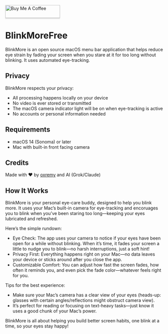 <a href="https://www.buymeacoffee.com/oxremy" target="_blank"><img src="https://www.buymeacoffee.com/assets/img/custom_images/orange_img.png" alt="Buy Me A Coffee" style="height: 41px !important;width: 174px !important;box-shadow: 0px 3px 2px 0px rgba(190, 190, 190, 0.5) !important;-webkit-box-shadow: 0px 3px 2px 0px rgba(190, 190, 190, 0.5) !important;" ></a>


# BlinkMoreFree

BlinkMore is an open source macOS menu bar application that helps reduce eye strain by fading your screen when you stare at it for too long without blinking. It uses automated eye-tracking.

## Privacy

BlinkMore respects your privacy:
- All processing happens locally on your device
- No video is ever stored or transmitted
- The macOS camera indicator light will be on when eye-tracking is active
- No accounts or personal information needed

## Requirements

- macOS 14 (Sonoma) or later 
- Mac with built-in front facing camera 

## Credits

Made with ❤️ by [oxremy](https://github.com/oxremy) and AI (Grok/Claude)


## How It Works

BlinkMore is your personal eye-care buddy, designed to help you blink more. It uses your Mac’s built-in camera for eye-tracking and encoruages you to blink when you’ve been staring too long—keeping your eyes lubricated and refreshed.

Here’s the simple rundown:

- Eye Check: The app uses your camera to notice if your eyes have been open for a while without blinking. When it’s time, it fades your screen a little to nudge you to blink—no harsh interruptions, just a soft hint!
- Privacy First: Everything happens right on your Mac—no data leaves your device or sticks around after you close the app.
- Customizable Comfort: You can adjust how fast the screen fades, how often it reminds you, and even pick the fade color—whatever feels right for you.

Tips for the best experience:

- Make sure your Mac’s camera has a clear view of your eyes (heads-up: glasses with certain angles/reflections might obstruct camera view).
- It’s perfect for reading or focusing on text-heavy tasks—just know it uses a good chunk of your Mac’s power. 

BlinkMore is all about helping you build better screen habits, one blink at a time, so your eyes stay happy!
